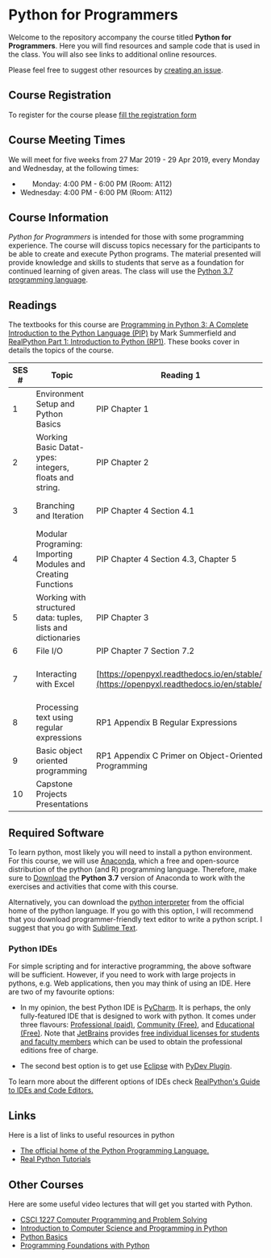 # Python for Programmers
Welcome to the repository accompany the course titled **Python for Programmers**. Here you will find resources and sample code that is used in the class. You will also see links to additional online resources.

Please feel free to suggest other resources by [creating an issue](https://github.com/duhai-alshukaili/python-for-programmers/issues/new).

## Course Registration
To register for the course please [fill the registration form](http://bit.ly/2ExYfEB)

## Course Meeting Times
We will meet for five weeks from 27 Mar 2019 - 29 Apr 2019, every Monday and Wednesday, at the following times:
* &nbsp;&nbsp;&nbsp;&nbsp;&nbsp;&nbsp;Monday: 4:00 PM - 6:00 PM (Room: A112)
* Wednesday: 4:00 PM - 6:00 PM (Room: A112)

## Course Information
*Python for Programmers* is intended for those with some programming experience. The course will discuss topics necessary for the participants to be able to create and execute Python programs. The material presented will provide knowledge and skills to students that serve as a foundation for continued learning of given areas.
The class will use the  [Python 3.7 programming language](https://www.python.org/downloads/release/python-370/).

## Readings
The textbooks for this course are [Programming in Python 3: A Complete Introduction to the Python Language (PIP)](https://github.com/duhai-alshukaili/python-for-programmers/blob/master/books/ProgrammingInPython3.pdf) by Mark Summerfield and [RealPython Part 1: Introduction to Python (RP1)](https://github.com/duhai-alshukaili/python-for-programmers/blob/master/books/RealPythonPart1.pdf). These books cover in details the topics of the course.

| SES # 	| Topic                                                        	| Reading 1                                            	| Reading 2                                                     	|
|-------	|--------------------------------------------------------------	|------------------------------------------------------	|---------------------------------------------------------------	|
| 1     	| Environment Setup and Python Basics                          	| PIP Chapter 1                                        	| RP1 Getting Started                                           	|
| 2     	| Working Basic Datat-ypes: integers, floats and string.       	| PIP Chapter 2                                        	| RP1 Fundamentals: Strings and Methods                         	|
| 3     	| Branching and Iteration                                      	| PIP Chapter 4 Section 4.1                            	|  RP1 Fundamentals: Functions and Loops and  Conditional Logic 	|
| 4     	| Modular Programing: Importing Modules and Creating Functions 	| PIP Chapter 4 Section 4.3, Chapter 5                 	| RP1 Fundamentals: Functions and Loops                         	|
| 5     	| Working with structured data: tuples, lists and dictionaries 	| PIP Chapter 3                                        	| RP1 Fundamentals: Lists and Dictionaries                      	|
| 6     	| File I/O                                                     	| PIP Chapter 7 Section 7.2                            	| RP1 File Input and Output                                     	|
| 7     	| Interacting with Excel                                       	| [https://openpyxl.readthedocs.io/en/stable/](https://openpyxl.readthedocs.io/en/stable/)           	| [https://realpython.com/python-csv/](https://realpython.com/python-csv/ )                            	|
| 8     	| Processing text using regular expressions                    	| RP1 Appendix B Regular Expressions                   	|                                                               	|
| 9     	| Basic object oriented programming                            	| RP1 Appendix C Primer on Object-Oriented Programming 	|                                                               	|
| 10    	| Capstone Projects Presentations                              	|                                                      	|                                                               	|
## Required Software
To learn python, most likely you will need to install a python environment. For this course, we will use 
[Anaconda](https://www.anaconda.com/), which a free and open-source distribution of the python (and R) programming language. 
Therefore, make sure to [Download](https://www.anaconda.com/distribution/) the **Python 3.7** version of Anaconda to work 
with the exercises and activities that come with this course.

Alternatively, you can download the [python interpreter](https://www.python.org/downloads/) from the official home of the python language. If you go with this
option, I will recommend that you download programmer-friendly text editor to write a python script. I suggest that you go
with [Sublime Text](https://www.sublimetext.com/).

### Python IDEs
For simple scripting and for interactive programming, the above software will be sufficient. However, if you need to work
with large projects in pythons, e.g. Web applications, then you may think of using an IDE. Here are two of my favourite options:

* In my opinion, the best Python IDE is [PyCharm](https://www.jetbrains.com/pycharm/). It is perhaps, the only fully-featured IDE that is designed to work with python. It comes under three flavours: [Professional (paid)](https://www.jetbrains.com/pycharm/download/), 
[Community (Free)](https://www.jetbrains.com/pycharm/download/), and [Educational (Free)](https://www.jetbrains.com/pycharm-edu/). 
Note that [JetBrains](https://www.jetbrains.com) provides [free individual licenses for students and faculty members](https://www.jetbrains.com/student/)
which can be used to obtain the professional editions free of charge.  

* The second best option is to get use [Eclipse](https://www.eclipse.org/) with [PyDev Plugin](http://www.pydev.org/).

To learn more about the different options of IDEs check [RealPython's Guide to IDEs and Code Editors.](https://realpython.com/python-ides-code-editors-guide/)
## Links
Here is a list of links to useful resources in python

* [The official home of the Python Programming Language.](https://www.python.org/)
* [Real Python Tutorials](https://realpython.com/)


## Other Courses
Here are some useful video lectures that will get you started with Python.

* [CSCI 1227 Computer Programming and Problem Solving](http://cs.stmarys.ca/~porter/csc/227/2019/)
* [Introduction to Computer Science and Programming in Python](https://ocw.mit.edu/courses/electrical-engineering-and-computer-science/6-0001-introduction-to-computer-science-and-programming-in-python-fall-2016/index.htm)
* [Python Basics](https://www.coursera.org/learn/python-basics)
* [Programming Foundations with Python](https://www.udacity.com/course/programming-foundations-with-python--ud036)

